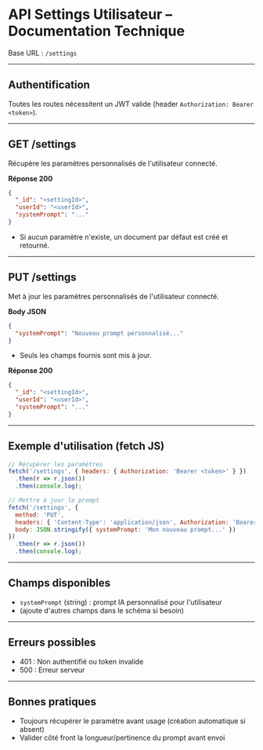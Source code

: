 # API Settings Utilisateur – Documentation Technique

Base URL : `/settings`

---

## Authentification
Toutes les routes nécessitent un JWT valide (header `Authorization: Bearer <token>`).

---

## GET /settings
Récupère les paramètres personnalisés de l'utilisateur connecté.

**Réponse 200**
```json
{
  "_id": "<settingId>",
  "userId": "<userId>",
  "systemPrompt": "..."
}
```
- Si aucun paramètre n'existe, un document par défaut est créé et retourné.

---

## PUT /settings
Met à jour les paramètres personnalisés de l'utilisateur connecté.

**Body JSON**
```json
{
  "systemPrompt": "Nouveau prompt personnalisé..."
}
```
- Seuls les champs fournis sont mis à jour.

**Réponse 200**
```json
{
  "_id": "<settingId>",
  "userId": "<userId>",
  "systemPrompt": "..."
}
```

---

## Exemple d'utilisation (fetch JS)
```js
// Récupérer les paramètres
fetch('/settings', { headers: { Authorization: 'Bearer <token>' } })
  .then(r => r.json())
  .then(console.log);

// Mettre à jour le prompt
fetch('/settings', {
  method: 'PUT',
  headers: { 'Content-Type': 'application/json', Authorization: 'Bearer <token>' },
  body: JSON.stringify({ systemPrompt: 'Mon nouveau prompt...' })
})
  .then(r => r.json())
  .then(console.log);
```

---

## Champs disponibles
- `systemPrompt` (string) : prompt IA personnalisé pour l'utilisateur
- (ajoute d'autres champs dans le schéma si besoin)

---

## Erreurs possibles
- 401 : Non authentifié ou token invalide
- 500 : Erreur serveur

---

## Bonnes pratiques
- Toujours récupérer le paramètre avant usage (création automatique si absent)
- Valider côté front la longueur/pertinence du prompt avant envoi
